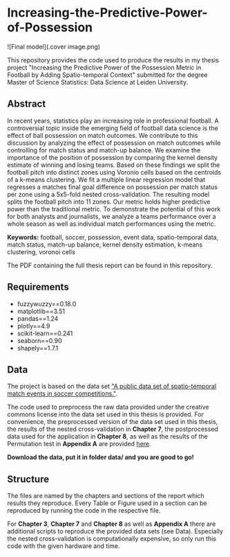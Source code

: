 # Increasing-the-Predictive-Power-of-Possession

![Final model](.cover image.png)

This repository provides the code used to produce the results in my thesis project "Increasing the Predictive Power of the Possession Metric in Football by Adding Spatio-temporal Context" 
submitted for the degree Master of Science Statistics: Data Science at Leiden University.

## Abstract
In recent years, statistics play an increasing role in professional football.
A controversial topic inside the emerging field of football data science is the effect of ball possession on match outcomes. 
We contribute to this discussion by analyzing the effect of possession on match outcomes while controlling for match status and match-up balance. 
We examine the importance of the position of possession by comparing the kernel density estimate of winning and losing teams.
Based on these findings we split the football pitch into distinct zones using Voronio cells based on the centroids of a k-means clustering.
We fit a multiple linear regression model that regresses a matches final goal difference on possession per match status per zone using a 5x5-fold nested cross-validation.
The resulting model splits the football pitch into 11 zones.
Our metric holds higher predictive power than the traditional metric.
To demonstrate the potential of this work for both analysts and journalists, 
we analyze a teams performance over a whole season as well as individual match performances using the metric.

**Keywords:** football, soccer, possession, event data, spatio-temporal data, match status, match-up balance, kernel density estimation, k-means clustering, voronoi cells

The PDF containing the full thesis report can be found in this repository.

## Requirements

* fuzzywuzzy==0.18.0
* matplotlib==3.51
* pandas==1.24
* plotly==4.9
* scikit-learn==0.241
* seaborn==0.90
* shapely==1.7.1

## Data
The project is based on the data set ["A public data set of spatio-temporal match events in soccer competitions."](https://www.nature.com/articles/s41597-019-0247-7 "Data Descriptor").

The code used to preprocess the raw data provided under the creative commons license into the data set used in this thesis is provided.
For convenience, the preprocessed version of the data set used in this thesis, the results of the nested cross-validation in **Chapter 7**, the postprocessed data used for the application in **Chapter 8**, as well as the results of the Permutation test in **Appendix A** are provided [here](https://drive.google.com/drive/folders/1B9aaF8TcRx21tiJPoMrGMuPFYgDvzX4W?usp=sharing "Data Download").

**Download the data, put it in folder data/ and you are good to go!**

## Structure
The files are named by the chapters and sections of the report which results they reproduce.
Every Table or Figure used in a section can be reproduced by running the code in the respective file.

For **Chapter 3**, **Chapter 7** and **Chapter 8** as well as **Appendix A** there are additional scripts to reproduce the provided data sets (see Data).
Especially the nested cross-validation is computationally expensive, so only run this code with the given hardware and time.



